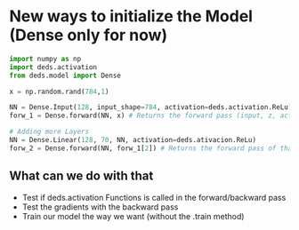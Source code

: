 # New ways to initialize the Model (Dense only for now)

```python
import numpy as np
import deds.activation
from deds.model import Dense

x = np.random.rand(784,1)

NN = Dense.Input(128, input_shape=784, activation=deds.activation.ReLu) # Returns your model
forw_1 = Dense.forward(NN, x) # Returns the forward pass (input, z, act(z))

# Adding more Layers
NN = Dense.Linear(128, 70, NN, activation=deds.ativacion.ReLu)
forw_2 = Dense.forward(NN, forw_1[2]) # Returns the forward pass of that layer

```

## What can we do with that
* Test if deds.activation Functions is called in the forward/backward pass
* Test the gradients with the backward pass
* Train our model the way we want (without the .train method)
